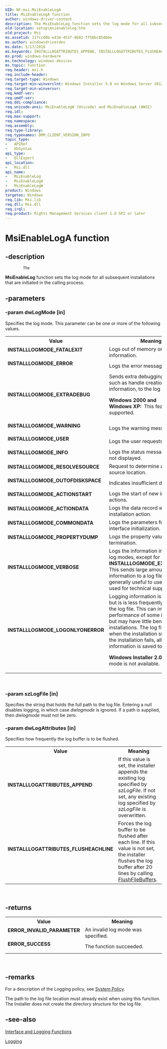 ```yaml
---
UID: NF:msi.MsiEnableLogA
title: MsiEnableLogA function
author: windows-driver-content
description: The MsiEnableLog function sets the log mode for all subsequent installations that are initiated in the calling process.
old-location: setup\msienablelog.htm
old-project: Msi
ms.assetid: 117ccd0b-e434-453f-9602-ff50bc85db6e
ms.author: windowsdriverdev
ms.date: 5/17/2018
ms.keywords: INSTALLLOGATTRIBUTES_APPEND, INSTALLLOGATTRIBUTES_FLUSHEACHLINE, INSTALLLOGMODE_ACTIONDATA, INSTALLLOGMODE_ACTIONSTART, INSTALLLOGMODE_COMMONDATA, INSTALLLOGMODE_ERROR, INSTALLLOGMODE_EXTRADEBUG, INSTALLLOGMODE_FATALEXIT, INSTALLLOGMODE_INFO, INSTALLLOGMODE_LOGONLYONERROR, INSTALLLOGMODE_OUTOFDISKSPACE, INSTALLLOGMODE_PROPERTYDUMP, INSTALLLOGMODE_RESOLVESOURCE, INSTALLLOGMODE_USER, INSTALLLOGMODE_VERBOSE, INSTALLLOGMODE_WARNING, MsiEnableLog, MsiEnableLog function, MsiEnableLogA, MsiEnableLogW, _msi_msienablelog, msi/MsiEnableLog, msi/MsiEnableLogA, msi/MsiEnableLogW, setup.msienablelog
ms.prod: windows-hardware
ms.technology: windows-devices
ms.topic: function
req.header: msi.h
req.include-header: 
req.target-type: Windows
req.target-min-winverclnt: Windows Installer 5.0 on Windows Server 2012, Windows 8, Windows Server 2008 R2 or Windows 7. Windows Installer 4.0 or Windows Installer 4.5 on   Windows Server 2008 or Windows Vista. Windows Installer on Windows Server 2003 or Windows XP. See the Windows Installer Run-Time Requirements for information about the minimum Windows service pack that is required by a Windows Installer version.
req.target-min-winversvr: 
req.kmdf-ver: 
req.umdf-ver: 
req.ddi-compliance: 
req.unicode-ansi: MsiEnableLogW (Unicode) and MsiEnableLogA (ANSI)
req.idl: 
req.max-support: 
req.namespace: 
req.assembly: 
req.type-library: 
req.typenames: DRM_CLIENT_VERSION_INFO
topic_type:
-	APIRef
-	kbSyntax
api_type:
-	DllExport
api_location:
-	Msi.dll
api_name:
-	MsiEnableLog
-	MsiEnableLogA
-	MsiEnableLogW
product: Windows
targetos: Windows
req.lib: Msi.lib
req.dll: Msi.dll
req.irql: 
req.product: Rights Management Services client 1.0 SP2 or later
---
```


# MsiEnableLogA function


## -description



			The 
<b>MsiEnableLog</b> function sets the log mode for all subsequent installations that are initiated in the calling process.


## -parameters




### -param dwLogMode [in]

Specifies the log mode. This parameter can be one or more of the following values.

<table>
<tr>
<th>Value</th>
<th>Meaning</th>
</tr>
<tr>
<td width="40%"><a id="INSTALLLOGMODE_FATALEXIT"></a><a id="installlogmode_fatalexit"></a><dl>
<dt><b>INSTALLLOGMODE_FATALEXIT</b></dt>
</dl>
</td>
<td width="60%">
Logs out of memory or fatal exit information.

</td>
</tr>
<tr>
<td width="40%"><a id="INSTALLLOGMODE_ERROR"></a><a id="installlogmode_error"></a><dl>
<dt><b>INSTALLLOGMODE_ERROR</b></dt>
</dl>
</td>
<td width="60%">
Logs the error messages.

</td>
</tr>
<tr>
<td width="40%"><a id="INSTALLLOGMODE_EXTRADEBUG"></a><a id="installlogmode_extradebug"></a><dl>
<dt><b>INSTALLLOGMODE_EXTRADEBUG</b></dt>
</dl>
</td>
<td width="60%">
Sends extra debugging information, such as handle creation information, to the log file. 

<b>Windows 2000 and Windows XP:  </b>This feature is not supported.

</td>
</tr>
<tr>
<td width="40%"><a id="INSTALLLOGMODE_WARNING"></a><a id="installlogmode_warning"></a><dl>
<dt><b>INSTALLLOGMODE_WARNING</b></dt>
</dl>
</td>
<td width="60%">
Logs the warning messages.

</td>
</tr>
<tr>
<td width="40%"><a id="INSTALLLOGMODE_USER"></a><a id="installlogmode_user"></a><dl>
<dt><b>INSTALLLOGMODE_USER</b></dt>
</dl>
</td>
<td width="60%">
Logs the user requests.

</td>
</tr>
<tr>
<td width="40%"><a id="INSTALLLOGMODE_INFO"></a><a id="installlogmode_info"></a><dl>
<dt><b>INSTALLLOGMODE_INFO</b></dt>
</dl>
</td>
<td width="60%">
Logs the status messages that are not displayed.

</td>
</tr>
<tr>
<td width="40%"><a id="INSTALLLOGMODE_RESOLVESOURCE"></a><a id="installlogmode_resolvesource"></a><dl>
<dt><b>INSTALLLOGMODE_RESOLVESOURCE</b></dt>
</dl>
</td>
<td width="60%">
Request to determine a valid source location.

</td>
</tr>
<tr>
<td width="40%"><a id="INSTALLLOGMODE_OUTOFDISKSPACE"></a><a id="installlogmode_outofdiskspace"></a><dl>
<dt><b>INSTALLLOGMODE_OUTOFDISKSPACE</b></dt>
</dl>
</td>
<td width="60%">
Indicates insufficient disk space.

</td>
</tr>
<tr>
<td width="40%"><a id="INSTALLLOGMODE_ACTIONSTART"></a><a id="installlogmode_actionstart"></a><dl>
<dt><b>INSTALLLOGMODE_ACTIONSTART</b></dt>
</dl>
</td>
<td width="60%">
Logs the start of new installation actions.

</td>
</tr>
<tr>
<td width="40%"><a id="INSTALLLOGMODE_ACTIONDATA"></a><a id="installlogmode_actiondata"></a><dl>
<dt><b>INSTALLLOGMODE_ACTIONDATA</b></dt>
</dl>
</td>
<td width="60%">
Logs the data record with the installation action.

</td>
</tr>
<tr>
<td width="40%"><a id="INSTALLLOGMODE_COMMONDATA"></a><a id="installlogmode_commondata"></a><dl>
<dt><b>INSTALLLOGMODE_COMMONDATA</b></dt>
</dl>
</td>
<td width="60%">
Logs the parameters for user-interface initialization.

</td>
</tr>
<tr>
<td width="40%"><a id="INSTALLLOGMODE_PROPERTYDUMP"></a><a id="installlogmode_propertydump"></a><dl>
<dt><b>INSTALLLOGMODE_PROPERTYDUMP</b></dt>
</dl>
</td>
<td width="60%">
Logs the property values at termination.

</td>
</tr>
<tr>
<td width="40%"><a id="INSTALLLOGMODE_VERBOSE"></a><a id="installlogmode_verbose"></a><dl>
<dt><b>INSTALLLOGMODE_VERBOSE</b></dt>
</dl>
</td>
<td width="60%">
Logs the information in all the other log modes, except for <b>INSTALLLOGMODE_EXTRADEBUG</b>. This sends large amounts of information to a log file not generally useful to users. May be used for technical support.

</td>
</tr>
<tr>
<td width="40%"><a id="INSTALLLOGMODE_LOGONLYONERROR"></a><a id="installlogmode_logonlyonerror"></a><dl>
<dt><b>INSTALLLOGMODE_LOGONLYONERROR</b></dt>
</dl>
</td>
<td width="60%">
Logging information is collected but is is less frequently saved to the log file. This can improve the performance of some installations, but may have little benefit for large installations. The log file is removed when the installation succeeds. If the installation fails, all logging information is saved to the log file. 

<b>Windows Installer 2.0:  </b>This log mode is not available.

</td>
</tr>
</table>
 


### -param szLogFile [in]

Specifies the string that holds the full path to the log file. Entering a null disables logging, in which case <i>dwlogmode</i> is ignored. If a path is supplied, then <i>dwlogmode</i> must not be zero.


### -param dwLogAttributes [in]

Specifies how frequently the log buffer is to be flushed.

<table>
<tr>
<th>Value</th>
<th>Meaning</th>
</tr>
<tr>
<td width="40%"><a id="INSTALLLOGATTRIBUTES_APPEND"></a><a id="installlogattributes_append"></a><dl>
<dt><b>INSTALLLOGATTRIBUTES_APPEND</b></dt>
</dl>
</td>
<td width="60%">
If this value is set, the installer appends the existing log specified by <i>szLogFile</i>. If not set, any existing log specified by <i>szLogFile</i> is overwritten.

</td>
</tr>
<tr>
<td width="40%"><a id="INSTALLLOGATTRIBUTES_FLUSHEACHLINE"></a><a id="installlogattributes_flusheachline"></a><dl>
<dt><b>INSTALLLOGATTRIBUTES_FLUSHEACHLINE</b></dt>
</dl>
</td>
<td width="60%">
Forces the log buffer to be flushed after each line. If this value is not set, the installer flushes the log buffer after 20 lines by calling 
<a href="https://msdn.microsoft.com/0d9ea467-6d5d-44b2-8e87-f2ecdd510fe6">FlushFileBuffers</a>.

</td>
</tr>
</table>
 


## -returns



<table>
<tr>
<th>Value</th>
<th>Meaning</th>
</tr>
<tr>
<td width="40%">
<dl>
<dt><b>ERROR_INVALID_PARAMETER</b></dt>
</dl>
</td>
<td width="60%">
An invalid log mode was specified.

</td>
</tr>
<tr>
<td width="40%">
<dl>
<dt><b>ERROR_SUCCESS</b></dt>
</dl>
</td>
<td width="60%">
The function succeeded.

</td>
</tr>
</table>
 




## -remarks



For a description of the Logging policy, see 
<a href="https://msdn.microsoft.com/e2dfc0db-7ec8-4a98-8e0c-855a64c6e7bd">System Policy</a>.

The path to the log file location must already exist when using this function. The Installer does not create the directory structure for the log file.




## -see-also




<a href="installer_function_reference.htm">Interface and Logging Functions</a>



<a href="https://msdn.microsoft.com/library/windows/hardware/jj124048">Logging</a>
 

 

